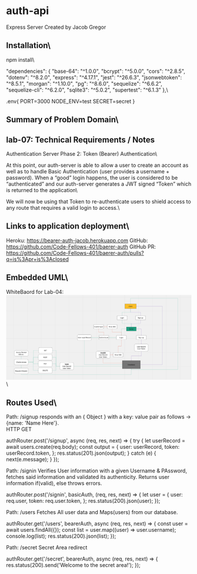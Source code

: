 # auth-api

Express Server
Created by Jacob Gregor

## Installation\

npm install\

"dependencies": {
"base-64": "^1.0.0",
"bcrypt": "^5.0.0",
"cors": "^2.8.5",
"dotenv": "^8.2.0",
"express": "^4.17.1",
"jest": "^26.6.3",
"jsonwebtoken": "^8.5.1",
"morgan": "^1.10.0",
"pg": "^8.6.0",
"sequelize": "^6.6.2",
"sequelize-cli": "^6.2.0",
"sqlite3": "^5.0.2",
"supertest": "^6.1.3"
},\

.env{
PORT=3000
NODE_ENV=test
SECRET=secret
}

## Summary of Problem Domain\

## lab-07: Technical Requirements / Notes

Authentication Server Phase 2: Token (Bearer) Authentication\

At this point, our auth-server is able to allow a user to create an account as well as to handle Basic Authentication (user provides a username + password). When a “good” login happens, the user is considered to be “authenticated” and our auth-server generates a JWT signed “Token” which is returned to the application\

We will now be using that Token to re-authenticate users to shield access to any route that requires a valid login to access.\

## Links to application deployment\

Heroku: https://bearer-auth-jacob.herokuapp.com
GitHub: https://github.com/Code-Fellows-401/baerer-auth
GitHub PR: https://github.com/Code-Fellows-401/baerer-auth/pulls?q=is%3Apr+is%3Aclosed

## Embedded UML\

WhiteBaord for Lab-04:
![whiteboard](./lib/images/UML.png)\

## Routes Used\

Path: /signup
responds with an { Object } with a key: value pair as follows -> {name: 'Name Here'}.\
HTTP GET

authRouter.post('/signup', async (req, res, next) => {
try {
let userRecord = await users.create(req.body);
const output = {
user: userRecord,
token: userRecord.token,
};
res.status(201).json(output);
} catch (e) {
next(e.message);
}
});

Path: /signin
Verifies User information with a given Username & PAssword, fetches said information and validated its authenticity. Returns user information if(valid), else throws errors.

authRouter.post('/signin', basicAuth, (req, res, next) => {
let user = {
user: req.user,
token: req.user.token,
};
res.status(200).json(user);
});

Path: /users
Fetches All user data and Maps(users) from our database.

authRouter.get('/users', bearerAuth, async (req, res, next) => {
const user = await users.findAll({});
const list = user.map((user) => user.username);
console.log(list);
res.status(200).json(list);
});

Path: /secret
Secret Area redirect

authRouter.get('/secret', bearerAuth, async (req, res, next) => {
res.status(200).send('Welcome to the secret area!');
});
